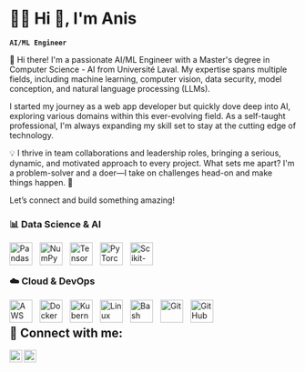 # 🏄‍♂️ Hi 👋, I'm Anis

**`AI/ML Engineer`**

👋 Hi there! I'm a passionate AI/ML Engineer with a Master's degree in Computer Science - AI from Université Laval. My expertise spans multiple fields, including machine learning, computer vision, data security, model conception, and natural language processing (LLMs).

I started my journey as a web app developer but quickly dove deep into AI, exploring various domains within this ever-evolving field. As a self-taught professional, I'm always expanding my skill set to stay at the cutting edge of technology.

💡 I thrive in team collaborations and leadership roles, bringing a serious, dynamic, and motivated approach to every project. What sets me apart? I'm a problem-solver and a doer—I take on challenges head-on and make things happen. 🚀

Let’s connect and build something amazing!


### 📊 Data Science & AI
<img align="left" alt="Pandas" width="40px" style="padding-right:10px;" src="https://cdn.jsdelivr.net/gh/devicons/devicon/icons/pandas/pandas-original.svg" /> <img align="left" alt="NumPy" width="40px" style="padding-right:10px;" src="https://cdn.jsdelivr.net/gh/devicons/devicon/icons/numpy/numpy-original.svg" /> <img align="left" alt="TensorFlow" width="40px" style="padding-right:10px;" src="https://cdn.jsdelivr.net/gh/devicons/devicon/icons/tensorflow/tensorflow-original.svg" /> <img align="left" alt="PyTorch" width="40px" style="padding-right:10px;" src="https://cdn.jsdelivr.net/gh/devicons/devicon/icons/pytorch/pytorch-original.svg" /> <img align="left" alt="Scikit-Learn" width="40px" style="padding-right:10px;" src="https://cdn.jsdelivr.net/gh/devicons/devicon/icons/scikitlearn/scikitlearn-original.svg" /> <br/><br/>

### ☁️ Cloud & DevOps
<img align="left" alt="AWS" width="40px" style="padding-right:10px;" src="https://upload.wikimedia.org/wikipedia/commons/9/93/Amazon_Web_Services_Logo.svg" />
<img align="left" alt="Docker" width="40px" style="padding-right:10px;" src="https://cdn.jsdelivr.net/gh/devicons/devicon/icons/docker/docker-original.svg" /> <img align="left" alt="Kubernetes" width="40px" style="padding-right:10px;" src="https://cdn.jsdelivr.net/gh/devicons/devicon/icons/kubernetes/kubernetes-plain.svg" /> <img align="left" alt="Linux" width="40px" style="padding-right:10px;" src="https://cdn.jsdelivr.net/gh/devicons/devicon/icons/linux/linux-original.svg" /> <img align="left" alt="Bash" width="40px" style="padding-right:10px;" src="https://cdn.jsdelivr.net/gh/devicons/devicon/icons/bash/bash-original.svg" /> <img align="left" alt="Git" width="40px" style="padding-right:10px;" src="https://cdn.jsdelivr.net/gh/devicons/devicon/icons/git/git-original.svg" /> <img align="left" alt="GitHub" width="40px" style="padding-right:10px;" src="https://cdn.jsdelivr.net/gh/devicons/devicon/icons/github/github-original.svg" /> <br/>
<h2> 🤳 Connect with me:</h2>

[<img align="left" alt="JoshMadakor | LinkedIn" width="22px" src="https://cdn.jsdelivr.net/npm/simple-icons@v3/icons/linkedin.svg" />][linkedin]
[<img align="left" alt="JoshMadakor | Instagram" width="22px" src="https://cdn.jsdelivr.net/npm/simple-icons@v3/icons/instagram.svg" />][instagram]

[instagram]: https://www.instagram.com/anis_22_7
[linkedin]: https://www.linkedin.com/in/anishamitouche


